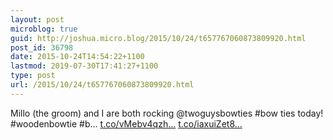 ```yaml
---
layout: post
microblog: true
guid: http://joshua.micro.blog/2015/10/24/t657767060873809920.html
post_id: 36798
date: 2015-10-24T14:54:22+1100
lastmod: 2019-07-30T17:41:27+1100
type: post
url: /2015/10/24/t657767060873809920.html
---
```

Millo (the groom) and I are both rocking @twoguysbowties #bow ties today! #woodenbowtie #b… [t.co/vMebv4qzh...](https://t.co/vMebv4qzhp) [t.co/iaxuiZet8...](https://t.co/iaxuiZet8D)
